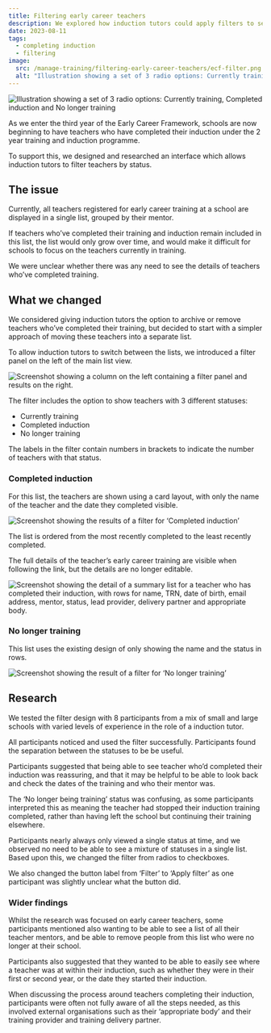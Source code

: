 ```yaml
---
title: Filtering early career teachers
description: We explored how induction tutors could apply filters to see early career teachers who’ve completed induction, or who were no longer training.
date: 2023-08-11
tags:
  - completing induction
  - filtering
image:
  src: /manage-training/filtering-early-career-teachers/ecf-filter.png
  alt: "Illustration showing a set of 3 radio options: Currently training, Completed induction and No longer training"
---
```


![Illustration showing a set of 3 radio options: Currently training, Completed induction and No longer training](ecf-filter.png)

As we enter the third year of the Early Career Framework, schools are now beginning to have teachers who have completed their induction under the 2 year training and induction programme.

To support this, we designed and researched an interface which allows induction tutors to filter teachers by status.

## The issue

Currently, all teachers registered for early career training at a school are displayed in a single list, grouped by their mentor.

If teachers who’ve completed their training and induction remain included in this list, the list would only grow over time, and would make it difficult for schools to focus on the teachers currently in training.

We were unclear whether there was any need to see the details of teachers who’ve completed training.

## What we changed

We considered giving induction tutors the option to archive or remove teachers who’ve completed their training, but decided to start with a simpler approach of moving these teachers into a separate list.

To allow induction tutors to switch between the lists, we introduced a filter panel on the left of the main list view.

![Screenshot showing a column on the left containing a filter panel and results on the right.](currently-training.png)

The filter includes the option to show teachers with 3 different statuses:

* Currently training
* Completed induction
* No longer training

The labels in the filter contain numbers in brackets to indicate the number of teachers with that status.

### Completed induction

For this list, the teachers are shown using a card layout, with only the name of the teacher and the date they completed visible.

![Screenshot showing the results of a filter for ‘Completed induction’](completed-induction.png)

The list is ordered from the most recently completed to the least recently completed.

The full details of the teacher’s early career training are visible when following the link, but the details are no longer editable.

![Screenshot showing the detail of a summary list for a teacher who has completed their induction, with rows for name, TRN, date of birth, email address, mentor, status, lead provider, delivery partner and appropriate body.](completed-induction-detail.png)

### No longer training

This list uses the existing design of only showing the name and the status in rows.

![Screenshot showing the result of a filter for ‘No longer training’](no-longer-being-trained.png)

## Research

We tested the filter design with 8 participants from a mix of small and large schools with varied levels of experience in the role of a induction tutor.

All participants noticed and used the filter successfully. Participants found the separation between the statuses to be be useful.

Participants suggested that being able to see teacher who’d completed their induction was reassuring, and that it may be helpful to be able to look back and check the dates of the training and who their mentor was.

The ‘No longer being training’ status was confusing, as some participants interpreted this as meaning the teacher had stopped their induction training completed, rather than having left the school but continuing their training elsewhere.

Participants nearly always only viewed a single status at time, and we observed no need to be able to see a mixture of statuses in a single list. Based upon this, we changed the filter from radios to checkboxes.

We also changed the button label from ‘Filter’ to ‘Apply filter’ as one participant was slightly unclear what the button did.

### Wider findings

Whilst the research was focused on early career teachers, some participants mentioned also wanting to be able to see a list of all their teacher mentors, and be able to remove people from this list who were no longer at their school.

Participants also suggested that they wanted to be able to easily see where a teacher was at within their induction, such as whether they were in their first or second year, or the date they started their induction.

When discussing the process around teachers completing their induction, participants were often not fully aware of all the steps needed, as this involved external organisations such as their ‘appropriate body’ and their training provider and training delivery partner.


